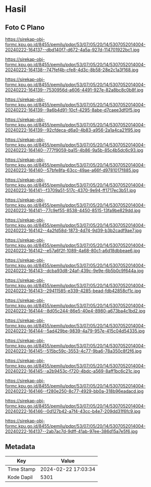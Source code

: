 # Hasil

## Foto C Plano

https://sirekap-obj-formc.kpu.go.id/8455/pemilu/pdpr/53/07/05/20/14/5307052014004-20240222-164137--dbd140f7-d672-4a5a-927d-114701922bc1.jpg

https://sirekap-obj-formc.kpu.go.id/8455/pemilu/pdpr/53/07/05/20/14/5307052014004-20240222-164138--747fef4b-cfe8-4d3c-8b58-28e2c1a3f168.jpg

https://sirekap-obj-formc.kpu.go.id/8455/pemilu/pdpr/53/07/05/20/14/5307052014004-20240222-164139--7530956d-a606-4491-927e-82a8bc8c0b8f.jpg

https://sirekap-obj-formc.kpu.go.id/8455/pemilu/pdpr/53/07/05/20/14/5307052014004-20240222-164139--9a6b4d91-10cf-4295-8abe-d7caee3df0f5.jpg

https://sirekap-obj-formc.kpu.go.id/8455/pemilu/pdpr/53/07/05/20/14/5307052014004-20240222-164139--92cfdeca-d6a0-4b83-a956-2a1a4ca21f95.jpg

https://sirekap-obj-formc.kpu.go.id/8455/pemilu/pdpr/53/07/05/20/14/5307052014004-20240222-164140--777f9059-ba15-4b86-9a5b-85c4b5dc6c93.jpg

https://sirekap-obj-formc.kpu.go.id/8455/pemilu/pdpr/53/07/05/20/14/5307052014004-20240222-164140--57bfe8fa-63cc-49ae-a66f-d9781017f885.jpg

https://sirekap-obj-formc.kpu.go.id/8455/pemilu/pdpr/53/07/05/20/14/5307052014004-20240222-164141--f3709a51-517c-4370-9e94-ff1717ec3b51.jpg

https://sirekap-obj-formc.kpu.go.id/8455/pemilu/pdpr/53/07/05/20/14/5307052014004-20240222-164141--77c9ef55-8538-4450-8515-13fa9be829dd.jpg

https://sirekap-obj-formc.kpu.go.id/8455/pemilu/pdpr/53/07/05/20/14/5307052014004-20240222-164142--4a2fd58d-1873-4d74-9d39-b3b2cadf9ae7.jpg

https://sirekap-obj-formc.kpu.go.id/8455/pemilu/pdpr/53/07/05/20/14/5307052014004-20240222-164142--e57a6f2f-1089-4a68-80c1-a6d18dbbeae6.jpg

https://sirekap-obj-formc.kpu.go.id/8455/pemilu/pdpr/53/07/05/20/14/5307052014004-20240222-164143--dcba93d8-24af-439c-9e9e-6b5b0c9f644a.jpg

https://sirekap-obj-formc.kpu.go.id/8455/pemilu/pdpr/53/07/05/20/14/5307052014004-20240222-164143--29411585-e339-4285-bead-fdb42858cf1c.jpg

https://sirekap-obj-formc.kpu.go.id/8455/pemilu/pdpr/53/07/05/20/14/5307052014004-20240222-164144--8d05c244-86e5-40e4-8980-a673ba4c1bd2.jpg

https://sirekap-obj-formc.kpu.go.id/8455/pemilu/pdpr/53/07/05/20/14/5307052014004-20240222-164144--5ad429be-9839-4a79-957e-415c04d54335.jpg

https://sirekap-obj-formc.kpu.go.id/8455/pemilu/pdpr/53/07/05/20/14/5307052014004-20240222-164145--515bc59c-3553-4c77-9ba6-78a350c8f2f6.jpg

https://sirekap-obj-formc.kpu.go.id/8455/pemilu/pdpr/53/07/05/20/14/5307052014004-20240222-164145--a2b9453c-f720-4bdc-a569-8aff1bc6c21c.jpg

https://sirekap-obj-formc.kpu.go.id/8455/pemilu/pdpr/53/07/05/20/14/5307052014004-20240222-164146--f280e250-8c77-4929-bb0a-318b96eadacd.jpg

https://sirekap-obj-formc.kpu.go.id/8455/pemilu/pdpr/53/07/05/20/14/5307052014004-20240222-164146--0d127b42-a7f4-43cc-b4e7-209dd31f6fc9.jpg

https://sirekap-obj-formc.kpu.go.id/8455/pemilu/pdpr/53/07/05/20/14/5307052014004-20240222-164137--2ab7ac7d-9dff-41ab-97ee-386d15a7e5f6.jpg


## Metadata

| Key        | Value               |
| ---------- | ------------------- |
| Time Stamp | 2024-02-22 17:03:34 |
| Kode Dapil | 5301                |



